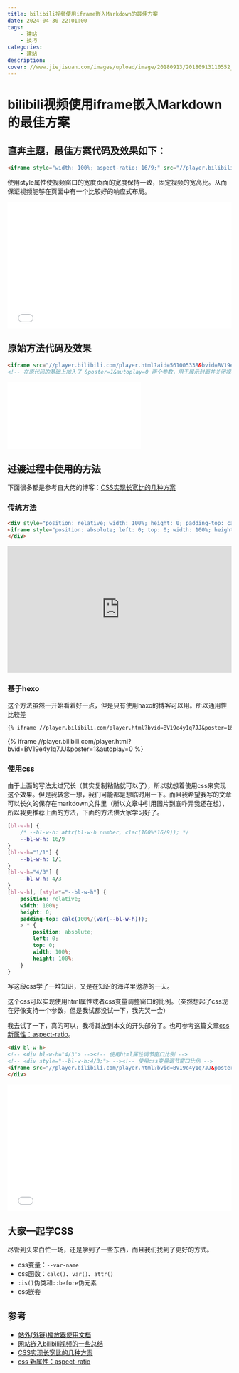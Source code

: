 ```yaml
---
title: bilibili视频使用iframe嵌入Markdown的最佳方案
date: 2024-04-30 22:01:00
tags:
    - 建站
    - 技巧
categories:
    - 建站
description:
cover: //www.jiejisuan.com/images/upload/image/20180913/20180913110552_13874.jpg
---
```


# bilibili视频使用iframe嵌入Markdown的最佳方案

## 直奔主题，最佳方案代码及效果如下：

```md
<iframe style="width: 100%; aspect-ratio: 16/9;" src="//player.bilibili.com/player.html?bvid=BV19e4y1q7JJ&poster=1&autoplay=0" frameborder="no" scrolling="no"></iframe>
```

使用style属性使视频窗口的宽度页面的宽度保持一致，固定视频的宽高比。从而保证视频能够在页面中有一个比较好的响应式布局。

<iframe style="width: 100%; aspect-ratio: 16/9;" src="//player.bilibili.com/player.html?bvid=BV19e4y1q7JJ&poster=1&autoplay=0" frameborder="no" scrolling="no"></iframe>

## 原始方法代码及效果

```md
<iframe src="//player.bilibili.com/player.html?aid=561005338&bvid=BV19e4y1q7JJ&cid=846391446&p=1&poster=1&autoplay=0" scrolling="no" border="0" frameborder="no" framespacing="0" allowfullscreen="true"></iframe>
<!-- 在原代码的基础上加入了 &poster=1&autoplay=0 两个参数，用于展示封面并关闭视频自动播放 -->
```

<iframe src="//player.bilibili.com/player.html?aid=561005338&bvid=BV19e4y1q7JJ&cid=846391446&p=1&poster=1&autoplay=0" scrolling="no" border="0" frameborder="no" framespacing="0" allowfullscreen="true"></iframe>

## ~~过渡过程中使用的方法~~

下面很多都是参考自大佬的博客：[CSS实现长宽比的几种方案](https://www.cnblogs.com/thinkingthigh/p/15723303.html)

### 传统方法

```md
<div style="position: relative; width: 100%; height: 0; padding-top: calc(100% * 9 / 16);">
<iframe style="position: absolute; left: 0; top: 0; width: 100%; height: 100%;" src="//player.bilibili.com/player.html?bvid=BV19e4y1q7JJ&poster=1&autoplay=0" frameborder="no" scrolling="no"></iframe>
</div>
```

<div style="position: relative; width: 100%; height: 0; padding-top: calc(100% * 9 / 16);">
<iframe style="position: absolute; left: 0; top: 0; width: 100%; height: 100%;" src="https://player.bilibili.com/player.html?bvid=BV19e4y1q7JJ&poster=1&autoplay=0" frameborder="no" scrolling="no"></iframe>
</div>

### 基于hexo

这个方法虽然一开始看着好一点，但是只有使用haxo的博客可以用。所以通用性比较差

```md
{% iframe //player.bilibili.com/player.html?bvid=BV19e4y1q7JJ&poster=1&autoplay=0 %}
```

{% iframe //player.bilibili.com/player.html?bvid=BV19e4y1q7JJ&poster=1&autoplay=0 %}

### 使用css

由于上面的写法太过冗长（其实复制粘贴就可以了），所以就想着使用css来实现这个效果。但是我转念一想，我们可能都是想临时用一下。而且我希望我写的文章可以长久的保存在markdown文件里（所以文章中引用图片到底咋弄我还在想），所以我更推荐上面的方法，下面的方法供大家学习好了。

```css
[bl-w-h] {
    /* --bl-w-h: attr(bl-w-h number, clac(100%*16/9)); */
    --bl-w-h: 16/9
}
[bl-w-h="1/1"] {
    --bl-w-h: 1/1
}
[bl-w-h="4/3"] {
    --bl-w-h: 4/3
}
[bl-w-h], [style*="--bl-w-h"] {
    position: relative;
    width: 100%;
    height: 0;
    padding-top: calc(100%/(var(--bl-w-h)));
    > * {
        position: absolute;
        left: 0;
        top: 0;
        width: 100%;
        height: 100%;
    }
}
```

写这段css学了一堆知识，又是在知识的海洋里遨游的一天。

这个css可以实现使用html属性或者css变量调整窗口的比例。（突然想起了css现在好像支持一个参数，但是我试都没试一下，我先哭一会）

我去试了一下，真的可以，我将其放到本文的开头部分了。也可参考这篇文章[css 新属性：aspect-ratio](https://zhuanlan.zhihu.com/p/348596969)。

```md
<div bl-w-h>
<!-- <div bl-w-h="4/3"> --><!-- 使用html属性调节窗口比例 -->
<!-- <div style="--bl-w-h:4/3;"> --><!-- 使用css变量调节窗口比例 -->
<iframe src="//player.bilibili.com/player.html?bvid=BV19e4y1q7JJ&poster=1&autoplay=0" frameborder="no" scrolling="no"></iframe>
</div>
```

<style>
[data-bl-w-h],
[style*="--bl-w-h"] {
    /* 这个没有作用 */
    --bl-w-h: attr(data-bl-w-h number, 16/9); 
    position: relative;
    width: 100%;
    height: 0;
    padding-top: calc(100%/(var(--bl-w-h)));

    >* {
        position: absolute;
        left: 0;
        top: 0;
        width: 100%;
        height: 100%;
    }
}
[data-bl-w-h] {--bl-w-h: 16/9;}
[data-bl-w-h="4/3"] {--bl-w-h: 4/3;}
[data-bl-w-h="1/1"] {--bl-w-h: 1/1;}

/* [bl-w-h], [style*="--bl-w-h"] {
    position: relative;
    box-sizing: border-box;
    > * {
        position: absolute;
        top: 0;
        right: 0;
        bottom: 0;
        left: 0;
        box-sizing: border-box;
        width: 100%;
        height: 100%
    }
    &::before {
        position: relative;
        display: block; 
        content: "";
        padding-top: calc(100%/(var(--bl-w-h)));
        box-sizing: border-box;
    }
} */
</style>
<div data-bl-w-h>
<iframe src="//player.bilibili.com/player.html?bvid=BV19e4y1q7JJ&poster=1&autoplay=0" frameborder="no" scrolling="no"></iframe>
</div>

## 大家一起学CSS

尽管到头来白忙一场，还是学到了一些东西，而且我们找到了更好的方式。
- css变量：`--var-name`
- css函数：`calc()`、`var()`、`attr()`
- `:is()`伪类和`::before`伪元素
- css嵌套


## 参考

- [站外(外链)播放器使用文档](//player.bilibili.com)
- [网站嵌入bilibili视频的一些总结](//www.bilibili.com/read/cv6775208/)
- [CSS实现长宽比的几种方案](https://www.cnblogs.com/thinkingthigh/p/15723303.html)
- [css 新属性：aspect-ratio](https://zhuanlan.zhihu.com/p/348596969)
